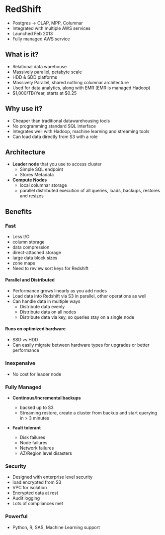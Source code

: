 # RedShift

* Postgres -> OLAP, MPP, Columnar
* Integrated with multiple AWS services
* Launched Feb 2013
* Fully managed AWS service

## What is it?

* Relational data warehouse
* Massively parallel, petabyte scale
* HDD & SDD platforms
* Massively Parallel, shared nothing columnar architecture
* Used for data analytics, along with EMR (EMR is managed Hadoop)
* $1,000/TB/Year, starts at $0.25

## Why use it?

* Cheaper than traditional datawarehousing tools
* No programming standard SQL interface
* Integrates well with Hadoop, machine learning and streaming tools
* Can load data directly from S3 with a role

## Architecture

* **Leader node** that you use to access cluster
  * Simple SQL endpoint
  * Stores Metadata
* **Compute Nodes**
  * local columnar storage
  * parallel distributed execution of all queries, loads, backups, restores and resizes

## Benefits

### Fast

* Less I/O
* column storage
* data compression
* direct-attached storage
* large data block sizes
* zone maps
* Need to review sort keys for Redshift

#### Parallel and Distributed

* Performance grows linearly as you add nodes
* Load data into Redshift via S3 in parallel, other operations as well
* Can handle data in multiple ways
  * Distribute data evenly
  * Distribute data on all nodes
  * Distribute data via key, so queries stay on a single node

#### Runs on optimized hardware

* SSD vs HDD
* Can easily migrate between hardware types for upgrades or better performance

### Inexpensive

* No cost for leader node

### Fully Managed

* **Continous/Incremental backups**
  * backed up to S3
  * Streaming restore, create a cluster from backup and start querying in > 3 minutes

* **Fault tolerant**
  * Disk failures
  * Node failures
  * Network failures
  * AZ/Region level disasters

### Security

* Designed with enterprise level security
* load encrypted from S3
* VPC for isolation
* Encrypted data at rest
* Audit logging
* Lots of compliances met

### Powerful

* Python, R, SAS, Machine Learning support